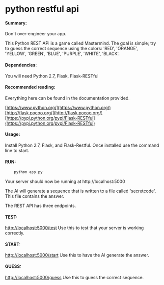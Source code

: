 # python restful api

#### Summary: 
Don't over-engineer your app.

This Python REST API is a game called Mastermind. The goal is simple; try to guess the correct sequence using the colors: 'RED', 'ORANGE', 'YELLOW', 'GREEN', 'BLUE', 'PURPLE', 'WHITE', 'BLACK'.  

#### Dependencies:
You will need Python 2.7, Flask, Flask-RESTful  

#### Recommended reading:
Everything here can be found in the documentation provided. 

[](http://)
	[https://www.python.org/](https://www.python.org/)  
[](http://)
	[http://flask.pocoo.org/](http://flask.pocoo.org/)  
[](http://)	
	[https://pypi.python.org/pypi/Flask-RESTful](https://pypi.python.org/pypi/Flask-RESTful)  


#### Usage: 

Install Python 2.7, Flask, and Flask-Restful. Once installed use the command line to start. 

#### RUN: 
``` python
	python app.py
``` 

Your server should now be running at http://localhost:5000

The AI will generate a sequence that is written to a file called 'secretcode'. This file contains the answer. 

The REST API has three endpoints.

#### TEST:
[](http://)
	[http://localhost:5000/test](http://localhost:5000/test) Use this to test that your server is working correctly.

#### START:
[](http://)
	[http://localhost:5000/start](http://localhost:5000/start) Use this to have the AI generate the answer.

#### GUESS:
[](http://)
	[http://localhost:5000/guess](http://localhost:5000/guess<string:answer>) Use this to guess the correct sequence.
